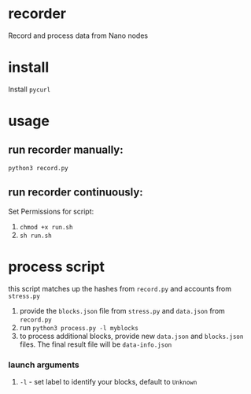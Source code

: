 # recorder
Record and process data from Nano nodes

# install
Install `pycurl`

# usage
## run recorder manually:
`python3 record.py`  

## run recorder continuously:
Set Permissions for script:
1. `chmod +x run.sh`
2. `sh run.sh`

# process script
this script matches up the hashes from `record.py` and accounts from `stress.py`

1. provide the `blocks.json` file from `stress.py` and `data.json` from `record.py`
2. run `python3 process.py -l myblocks`
3. to process additional blocks, provide new `data.json` and `blocks.json` files. The final result file will be `data-info.json`

### launch arguments
1. `-l` - set label to identify your blocks, default to `Unknown`
